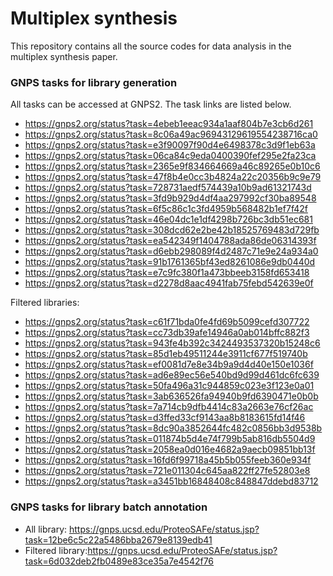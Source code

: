 # Multiplex synthesis

This repository contains all the source codes for data analysis in the multiplex synthesis paper.


### GNPS tasks for library generation

All tasks can be accessed at GNPS2. The task links are listed below.
- https://gnps2.org/status?task=4ebeb1eeac934a1aaf804b7e3cb6d261
- https://gnps2.org/status?task=8c06a49ac96943129619554238716ca0
- https://gnps2.org/status?task=e3f90097f90d4e6498378c3d9f1eb63a
- https://gnps2.org/status?task=06ca84c9eda0400390fef295e2fa23ca
- https://gnps2.org/status?task=2365e9f834664669a46c89265e0b10c6
- https://gnps2.org/status?task=47f8b4e0cc3b4824a22c20356b9c9e79
- https://gnps2.org/status?task=728731aedf574439a10b9ad61321743d
- https://gnps2.org/status?task=3fd9b929d4df4aa297992cf30ba89548
- https://gnps2.org/status?task=6f5c86c1c3fd4959b568482b1ef7f42f
- https://gnps2.org/status?task=46e04dc1e1df4298b726bc3db51ec681
- https://gnps2.org/status?task=308dcd62e2be42b18525769483d729fb
- https://gnps2.org/status?task=ea542349f1404788ada86de06314393f
- https://gnps2.org/status?task=d6ebb298089f4d2487c71e9e24a934a0
- https://gnps2.org/status?task=91b1761365bf43ed8261086e9db0440d
- https://gnps2.org/status?task=e7c9fc380f1a473bbeeb3158fd653418
- https://gnps2.org/status?task=d2278d8aac4941fab75febd542639e0f

Filtered libraries:
- https://gnps2.org/status?task=c61f71bda0fe4fd69b5099cefd307722
- https://gnps2.org/status?task=cc73db39afe14946a0ab014bffc882f3
- https://gnps2.org/status?task=943fe4b392c3424493537320b15248c6
- https://gnps2.org/status?task=85d1eb49511244e3911cf677f519740b
- https://gnps2.org/status?task=ef0081d7e8e34b9a9d4d40e150e1036f
- https://gnps2.org/status?task=ad6e89ec56e540bd9d99d461dc6fc639
- https://gnps2.org/status?task=50fa496a31c944859c023e3f123e0a01
- https://gnps2.org/status?task=3ab636526fa94940b9fd6390471e0b0b
- https://gnps2.org/status?task=7a714cb9dfb4414c83a2663e76cf26ac
- https://gnps2.org/status?task=d3ffed33cf9143aa8b8183615fd14f46
- https://gnps2.org/status?task=8dc90a3852644fc482c0856bb3d9538b
- https://gnps2.org/status?task=011874b5d4e74f799b5ab816db5504d9
- https://gnps2.org/status?task=2058ea0d016e4682a9aecb09851bb13f
- https://gnps2.org/status?task=16fd6f99718a45b5b055feeb360e934f
- https://gnps2.org/status?task=721e011304c645aa822ff27fe52803e8
- https://gnps2.org/status?task=a3451bb16848408c848847ddebd83712

### GNPS tasks for library batch annotation

- All library: https://gnps.ucsd.edu/ProteoSAFe/status.jsp?task=12be6c5c22a5486bba2679e8139edb41
- Filtered library:https://gnps.ucsd.edu/ProteoSAFe/status.jsp?task=6d032deb2fb0489e83ce35a7e4542f76
